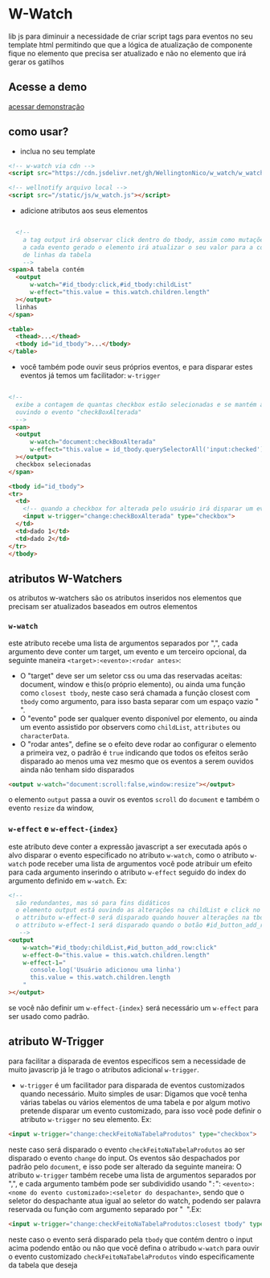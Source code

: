 # W-Watch

lib js para diminuir a necessidade de criar script tags para eventos no seu template html
permitindo que que a lógica de atualização de componente fique no elemento
que precisa ser atualizado e não no elemento que irá gerar os gatilhos


## Acesse a demo
[acessar demonstração](https://wellingtonnico.github.io/w_watch/)



## como usar?
* inclua no seu template
```html
<!-- w-watch via cdn -->
<script src="https://cdn.jsdelivr.net/gh/WellingtonNico/w_watch/w_watch.js"></script>

<!-- wellnotify arquivo local -->
<script src="/static/js/w_watch.js"></script>
```
* adicione atributos aos seus elementos
```html

  <!-- 
    a tag output irá observar click dentro do tbody, assim como mutações nas linhas
    a cada evento gerado o elemento irá atualizar o seu valor para a contagem
    de linhas da tabela
    -->
<span>A tabela contém
  <output 
      w-watch="#id_tbody:click,#id_tbody:childList"
      w-effect="this.value = this.watch.children.length"
  ></output> 
  linhas
</span>

<table>
  <thead>...</thead>
  <tbody id="id_tbody">...</tbody>
</table>
```
* você também pode ouvir seus próprios eventos, e para disparar estes eventos já temos um facilitador: `w-trigger`
```html

<!-- 
  exibe a contagem de quantas checkbox estão selecionadas e se mantém atualizado
  ouvindo o evento "checkBoxAlterada"
  -->
<span>
  <output 
      w-watch="document:checkBoxAlterada"
      w-effect="this.value = id_tbody.querySelectorAll('input:checked').length"
  ></output> 
  checkbox selecionadas
</span>

<tbody id="id_tbody">
<tr>
  <td>
    <!-- quando a checkbox for alterada pelo usuário irá disparar um evento chamado "checkBoxAlterada" -->
    <input w-trigger="change:checkBoxAlterada" type="checkbox">
  </td>
  <td>dado 1</td>
  <td>dado 2</td>
</tr>
</tbody>
```

## atributos W-Watchers
os atributos w-watchers são os atributos inseridos nos elementos que precisam
ser atualizados baseados em outros elementos

### `w-watch`
este atributo recebe uma lista de argumentos separados por ",", cada argumento deve conter
um target, um evento e um terceiro opcional, da seguinte maneira `<target>:<evento>:<rodar antes>`: 
* O "target" deve ser um seletor css ou uma das reservadas aceitas: document, window e this(o próprio elemento), ou ainda 
uma função como `closest tbody`, neste caso será chamada a função closest com `tbody` como argumento, para isso basta separar com um espaço vazio "` `".
* O "evento" pode ser qualquer evento disponível por elemento, ou ainda um evento assistido por observers
como `childList`, `attributes` ou `characterData`.
* O "rodar antes", define se o efeito deve rodar ao configurar o elemento a primeira vez, o padrão é `true`
indicando que todos os efeitos serão disparado ao menos uma vez mesmo que os eventos
a serem ouvidos ainda não tenham sido disparados
```html
<output w-watch="document:scroll:false,window:resize"></output>
```
o elemento `output` passa a ouvir os eventos `scroll` do `document` e também o evento
`resize` da window,

### `w-effect` e `w-effect-{index}`
este atributo deve conter a expressão javascript a ser executada após o alvo disparar o evento
especificado no atributo `w-watch`, como o atributo `w-watch` pode receber uma lista
de argumentos você pode atribuir um efeito para cada argumento inserindo o atributo
`w-effect` seguido do index do argumento definido em `w-watch`. Ex:
```html
<!-- 
  são redundantes, mas só para fins didáticos
  o elemento output está ouvindo as alterações na childList e click no botão de adicionar linha
  o attributo w-effect-0 será disparado quando houver alterações na tbody
  o attributo w-effect-1 será disparado quando o botão #id_button_add_row for clicado 
   -->
<output 
    w-watch="#id_tbody:childList,#id_button_add_row:click"
    w-effect-0="this.value = this.watch.children.length"
    w-effect-1="
      console.log('Usuário adicionou uma linha')
      this.value = this.watch.children.length
    "
></output>
```
se você não definir um `w-effect-{index}` será necessário um `w-effect` para ser usado
como padrão.

## atributo W-Trigger
para facilitar a disparada de eventos específicos sem a necessidade de muito javascrip
já le trago o atributos adicional `w-trigger`.
* `w-trigger` é um facilitador para disparada de eventos customizados quando necessário.
Muito simples de usar: Digamos que você tenha várias tabelas ou vários elementos de uma tabela
e por algum motivo pretende disparar um evento customizado, para isso você pode 
definir o atributo `w-trigger` no seu elemento. Ex:
```html
<input w-trigger="change:checkFeitoNaTabelaProdutos" type="checkbox">
```
neste caso será disparado o evento `checkFeitoNaTabelaProdutos` ao ser disparado o evento `change` do input.
Os eventos são despachados por padrão pelo `document`, e isso pode ser alterado da seguinte maneira:
O atributo `w-trigger` também recebe uma lista de argumentos separados por ",", e cada argumento 
também pode ser subdividido usando "`:`": `<evento>:<nome do evento customizado>:<seletor do despachante>`,
sendo que o seletor do despachante atua igual ao seletor do watch, podendo ser palavra reservada ou função com argumento separado por "` `".Ex:
```html
<input w-trigger="change:checkFeitoNaTabelaProdutos:closest tbody" type="checkbox">
```
neste caso o evento será disparado pela `tbody` que contém dentro o input acima podendo então
ou não que você defina o atribudo `w-watch` para ouvir o evento customizado `checkFeitoNaTabelaProdutos`
vindo especificamente da tabela que deseja



